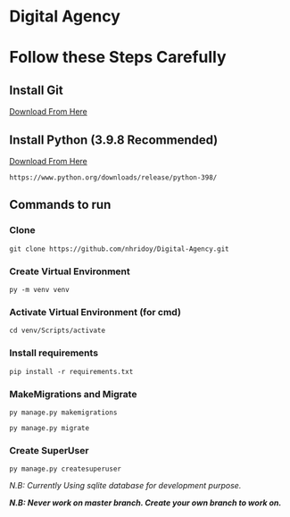 # Digital Agency
 
# Follow these Steps Carefully
## Install Git
[Download From Here](https://git-scm.com/downloads)

## Install Python (3.9.8 Recommended)
[Download From Here](https://www.python.org/downloads/release/python-398/)
```
https://www.python.org/downloads/release/python-398/
```
## Commands to run
### Clone
```commandline
git clone https://github.com/nhridoy/Digital-Agency.git
```

### Create Virtual Environment
```commandline
py -m venv venv
```
### Activate Virtual Environment (for cmd)
```commandline
cd venv/Scripts/activate
```
### Install requirements
```commandline
pip install -r requirements.txt
```
### MakeMigrations and Migrate
```commandline
py manage.py makemigrations
```
```commandline
py manage.py migrate
```
### Create SuperUser
```commandline
py manage.py createsuperuser
```

_N.B: Currently Using sqlite database for development purpose._

**_N.B: Never work on master branch. Create your own branch to work on._**